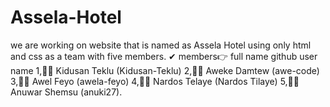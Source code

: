 # Assela-Hotel
we are working on website that is named as Assela Hotel  using only html and css as a team with five members.
 ✔ members👉       full name        github user name
              1,👨‍💼 Kidusan Teklu     (Kidusan-Teklu)
              2,👨‍💼 Aweke Damtew      (awe-code)
              3,👨‍💼 Awel Feyo         (awela-feyo)
              4,👩‍💼 Nardos Telaye     (Nardos Tilaye)
              5,👨‍💼 Anuwar Shemsu     (anuki27).
